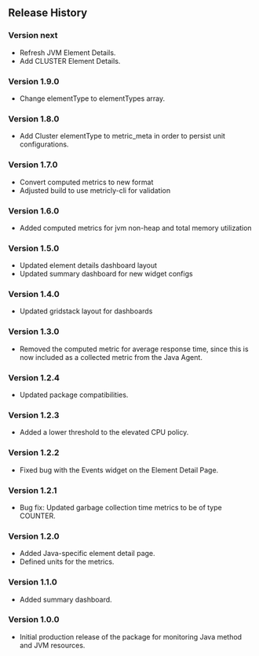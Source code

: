 ## Release History

### Version next

* Refresh JVM Element Details.
* Add CLUSTER Element Details.

### Version 1.9.0

* Change elementType to elementTypes array.

### Version 1.8.0

* Add Cluster elementType to metric_meta in order to persist unit configurations.

### Version 1.7.0

* Convert computed metrics to new format
* Adjusted build to use metricly-cli for validation

### Version 1.6.0

* Added computed metrics for jvm non-heap and total memory utilization

### Version 1.5.0

* Updated element details dashboard layout
* Updated summary dashboard for new widget configs

### Version 1.4.0

* Updated gridstack layout for dashboards

### Version 1.3.0

* Removed the computed metric for average response time, since this is now included as a collected metric from the Java Agent.

### Version 1.2.4

* Updated package compatibilities.

### Version 1.2.3

* Added a lower threshold to the elevated CPU policy.

### Version 1.2.2

* Fixed bug with the Events widget on the Element Detail Page.

### Version 1.2.1

* Bug fix: Updated garbage collection time metrics to be of type COUNTER.

### Version 1.2.0

* Added Java-specific element detail page.
* Defined units for the metrics.

### Version 1.1.0

* Added summary dashboard.

### Version 1.0.0

* Initial production release of the package for monitoring Java method and JVM resources.
